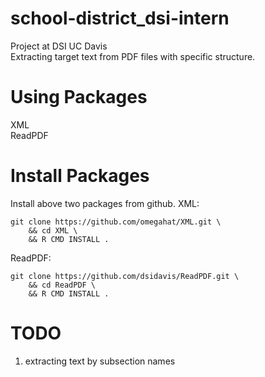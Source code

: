# school-district_dsi-intern
Project at DSI UC Davis  
Extracting target text from PDF files with specific structure.

# Using Packages
XML  
ReadPDF

# Install Packages
Install above two packages from github.
XML: 
```
git clone https://github.com/omegahat/XML.git \
	&& cd XML \
	&& R CMD INSTALL .
```
ReadPDF:
```
git clone https://github.com/dsidavis/ReadPDF.git \
	&& cd ReadPDF \
	&& R CMD INSTALL .
```

# TODO
1. extracting text by subsection names
